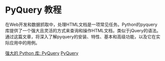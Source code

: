 # PyQuery 教程

<show-structure depth="3"/>

在Web开发和数据抓取中，处理HTML文档是一项常见任务。Python的pyquery库提供了一个强大且灵活的方式来查询和操作HTML文档，类似于jQuery的语法。通过这篇文章，将深入了解pyquery的安装、特性、基本和高级功能，以及它在实际应用中的用例。


<seealso>
<category ref="ref_docs">
    <a href="https://mp.weixin.qq.com/s/pxtboRFUMzJmaBM0XQMcdA">强大的 Python 库: PyQuery</a>
</category>
<category ref="ref_github">
    <a href="https://github.com/gawel/pyquery">PyQuery</a>
</category>
<category ref="ref_issues">
</category>
<category ref="ref_hf">
</category>
<category ref="ref_ms">
</category>
</seealso>

